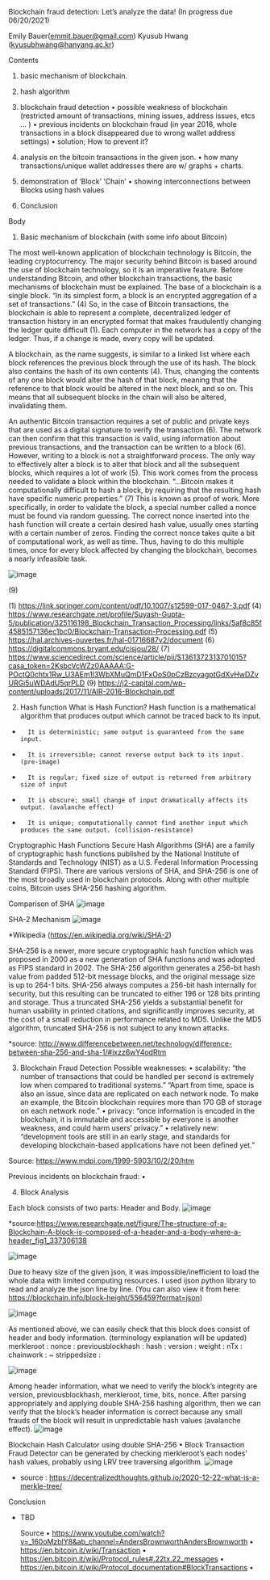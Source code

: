 Blockchain fraud detection: Let’s analyze the data!
(In progress due 06/20/2021)

Emily Bauer(emmit.bauer@gmail.com)
Kyusub Hwang (kyusubhwang@hanyang.ac.kr)

Contents

1.	basic mechanism of blockchain.
2.	hash algorithm
3.	blockchain fraud detection
•	possible weakness of blockchain (restricted amount of transactions, mining issues, address issues, etcs … )
•	previous incidents on blockchain fraud (in year 2016, whole transactions in a block disappeared due to wrong wallet address settings)
•	solution; How to prevent it?
4.	analysis on the bitcoin transactions in the given json. 
•	how many transactions/unique wallet addresses there are w/ graphs + charts.
5.	demonstration of ‘Block’ ‘Chain’ 
•	showing interconnections between Blocks using hash values

6.	Conclusion

Body 

1. Basic mechanism of blockchain (with some info about Bitcoin)

The most well-known application of blockchain technology is Bitcoin, the leading cryptocurrency. The major security behind Bitcoin is based around the use of blockchain technology, so it is an imperative feature. Before understanding Bitcoin, and other blockchain transactions, the basic mechanisms of blockchain must be explained. The base of a blockchain is a single block. “In its simplest form, a block is an encrypted aggregation of a set of transactions.” (4) So, in the case of Bitcoin transactions, the blockchain is able to represent a complete, decentralized ledger of transaction history in an encrypted format that makes fraudulently changing the ledger quite difficult (1). Each computer in the network has a copy of the ledger. Thus, if a change is made, every copy will be updated.

A blockchain, as the name suggests, is similar to a linked list where each block references the previous block through the use of its hash. The block also contains the hash of its own contents (4). Thus, changing the contents of any one block would alter the hash of that block, meaning that the reference to that block would be altered in the next block, and so on. This means that all subsequent blocks in the chain will also be altered, invalidating them.

An authentic Bitcoin transaction requires a set of public and private keys that are used as a digital signature to verify the transaction (6). The network can then confirm that this transaction is valid, using information about previous transactions, and the transaction can be written to a block (6). However, writing to a block is not a straightforward process. The only way to effectively alter a block is to alter that block and all the subsequent blocks, which requires a lot of work (5). This work comes from the process needed to validate a block within the blockchain. “…Bitcoin makes it computationally difficult to hash a block, by requiring that the resulting hash have specific numeric properties.” (7) This is known as proof of work. More specifically, in order to validate the block, a special number called a nonce must be found via random guessing. The correct nonce inserted into the hash function will create a certain desired hash value, usually ones starting with a certain number of zeros. Finding the correct nonce takes quite a bit of computational work, as well as time. Thus, having to do this multiple times, once for every block affected by changing the blockchain, becomes a nearly infeasible task.

![image](https://user-images.githubusercontent.com/79511478/120931171-74adcb00-c72b-11eb-84b1-99b1dc55258f.png)

(9)

(1) https://link.springer.com/content/pdf/10.1007/s12599-017-0467-3.pdf
(4) https://www.researchgate.net/profile/Suyash-Gupta-5/publication/325116198_Blockchain_Transaction_Processing/links/5af8c85f4585157136ec1bc0/Blockchain-Transaction-Processing.pdf
(5) https://hal.archives-ouvertes.fr/hal-01716687v2/document
(6) https://digitalcommons.bryant.edu/cisjou/28/
(7) https://www.sciencedirect.com/science/article/pii/S1361372313701015?casa_token=2KsbcVcWZz0AAAAA:G-POctQ0chtx1Rw_U3AEm1l3WbXMuQmD1FxOoS0pCzBzcyagptGdXvHwDZvURGi5uWDAdU5qrPLD
(9) https://j2-capital.com/wp-content/uploads/2017/11/AIR-2016-Blockchain.pdf



2. Hash function
What is Hash Function?
Hash function is a mathematical algorithm that produces output which cannot be traced back to its input.
-       It is deterministic; same output is guaranteed from the same input.
-       It is irreversible; cannot reverse output back to its input. (pre-image)
-       It is regular; fixed size of output is returned from arbitrary size of input
-       It is obscure; small change of input dramatically affects its output. (avalanche effect)
-       It is unique; computationally cannot find another input which produces the same output. (collision-resistance)
 
Cryptographic Hash Functions
 Secure Hash Algorithms (SHA) are a family of cryptographic hash functions published by the National Institute of Standards and Technology (NIST) as a U.S. Federal Information Processing Standard (FIPS). There are various versions of SHA, and SHA-256 is one of the most broadly used in blockchain protocols. Along with other multiple coins, Bitcoin uses SHA-256 hashing algorithm.
 
Comparison of SHA
![image](https://user-images.githubusercontent.com/79511478/120931459-8e034700-c72c-11eb-87e8-ce4e495187ad.png)
 
SHA-2 Mechanism
 ![image](https://user-images.githubusercontent.com/79511478/120931186-81322380-c72b-11eb-882f-b501fe502417.png)

*Wikipedia (https://en.wikipedia.org/wiki/SHA-2)

 SHA-256 is a newer, more secure cryptographic hash function which was proposed in 2000 as a new generation of SHA functions and was adopted as FIPS standard in 2002. The SHA-256 algorithm generates a 256-bit hash value from padded 512-bit message blocks, and the original message size is up to 264-1 bits. SHA-256 always computes a 256-bit hash internally for security, but this resulting can be truncated to either 196 or 128 bits printing and storage. Thus a truncated SHA-256 yields a substantial benefit for human usability in printed citations, and significantly improves security, at the cost of a small reduction in performance related to MD5. Unlike the MD5 algorithm, truncated SHA-256 is not subject to any known attacks.

*source: http://www.differencebetween.net/technology/difference-between-sha-256-and-sha-1/#ixzz6wY4odRtm

3. Blockchain Fraud Detection
Possible weaknesses: 
•	scalability: “the number of transactions that could be handled per second is extremely low when compared to traditional systems.” “Apart from time, space is also an issue, since data are replicated on each network node. To make an example, the Bitcoin blockchain requires more than 170 GB of storage on each network node.”
•	privacy: “once information is encoded in the blockchain, it is immutable and accessible by everyone is another weakness, and could harm users’ privacy.”
•	relatively new: “development tools are still in an early stage, and standards for developing blockchain-based applications have not been defined yet.”

Source: https://www.mdpi.com/1999-5903/10/2/20/htm 

Previous incidents on blockchain fraud:
•	


4. Block Analysis
 
Each block consists of two parts: Header and Body.
![image](https://user-images.githubusercontent.com/79511478/120931190-88593180-c72b-11eb-9b57-2dff32778b56.png)

*source:https://www.researchgate.net/figure/The-structure-of-a-Blockchain-A-block-is-composed-of-a-header-and-a-body-where-a-header_fig1_337306138

![image](https://user-images.githubusercontent.com/79511478/120931196-8becb880-c72b-11eb-9e37-4c17c7fefe03.png)
 
Due to heavy size of the given json, it was impossible/inefficient to load the whole data with limited computing resources. I used ijson python library to read and analyze the json line by line.
(You can also view it from here: https://blockchain.info/block-height/556459?format=json)

 ![image](https://user-images.githubusercontent.com/79511478/120931203-914a0300-c72b-11eb-9dfc-a72e133a7c6f.png)

As mentioned above, we can easily check that this block does consist of header and body information.
(terminology explanation will be updated)
merkleroot :
nonce :
previousblockhash :
hash :
version :
weight :
nTx :
chainwork :
~
strippedsize :

 
 ![image](https://user-images.githubusercontent.com/79511478/120931209-93ac5d00-c72b-11eb-8f96-0b96b2c0ff0d.png)

Among header information, what we need to verify the block’s integrity are version, previousblockhash, merkleroot, time, bits, nonce.
After parsing appropriately and applying double SHA-256 hashing algorithm, then we can verify that the block’s header information is correct because any small frauds of the block will result in unpredictable hash values (avalanche effect).
 ![image](https://user-images.githubusercontent.com/79511478/120931223-9c049800-c72b-11eb-9b08-bfa938128558.png)

Blockchain Hash Calculator using double SHA-256
•	Block Transaction Fraud Detector can be generated by checking merkleroot’s each nodes’ hash values, probably using LRV tree traversing algorithm. 
 ![image](https://user-images.githubusercontent.com/79511478/120931237-a030b580-c72b-11eb-9ced-460252fb6869.png)

* source : https://decentralizedthoughts.github.io/2020-12-22-what-is-a-merkle-tree/ 


Conclusion
- TBD

	Source
•	https://www.youtube.com/watch?v=_160oMzblY8&ab_channel=AndersBrownworthAndersBrownworth
•	https://en.bitcoin.it/wiki/Transaction
•	https://en.bitcoin.it/wiki/Protocol_rules#.22tx.22_messages
•	https://en.bitcoin.it/wiki/Protocol_documentation#BlockTransactions
•	


